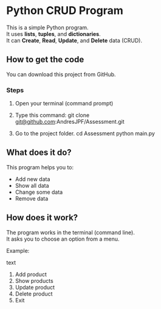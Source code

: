# Python CRUD Program

This is a simple Python program.  
It uses **lists**, **tuples**, and **dictionaries**.  
It can **Create**, **Read**, **Update**, and **Delete** data (CRUD).

## How to get the code

You can download this project from GitHub.

### Steps

1. Open your terminal (command prompt)  

2. Type this command:
   git clone git@github.com:AndresJPF/Assessment.git
   
3. Go to the project folder.
    cd Assessment
    python main.py


## What does it do?

This program helps you to:

- Add new data
- Show all data
- Change some data
- Remove data


## How does it work?

The program works in the terminal (command line).  
It asks you to choose an option from a menu.

Example:

text
1. Add product  
2. Show products  
3. Update product  
4. Delete product  
5. Exit  
